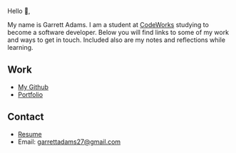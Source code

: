 Hello 👋, 

My name is Garrett Adams. I am a student at [CodeWorks](https://boisecodeworks.com) studying to become a software developer. Below you will find links to some of my work and ways to get in touch. Included also are my notes and reflections while learning. 

## Work

  + [My Github](https://github.com/garrett-adamss)
  + [Portfolio](https://garrett-adamss.github.io/)

## Contact

  + [Resume](https://garrett-adamss.github.io/resume)
  + Email: garrettadams27@gmail.com
  

